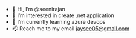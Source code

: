- 👋 Hi, I’m @seenirajan
- 👀 I’m interested in create .net application 
- 🌱 I’m currently learning azure devops
- 📫 Reach me to my email jaysee05@gmail.com

<!---
seenirajan/seenirajan is a ✨ special ✨ repository because its `README.md` (this file) appears on your GitHub profile.
You can click the Preview link to take a look at your changes.
--->
